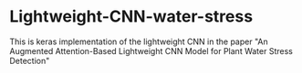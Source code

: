# Lightweight-CNN-water-stress
This is keras implementation of the lightweight CNN in the paper "An Augmented Attention-Based Lightweight CNN Model for Plant Water Stress Detection"
